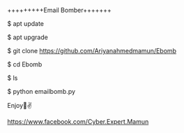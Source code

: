 
+++++++++Email Bomber+++++++


$ apt update

$ apt upgrade

$ git clone https://github.com/Ariyanahmedmamun/Ebomb

$ cd Ebomb

$ ls

$ python emailbomb.py

Enjoy🙂✌


https://www.facebook.com/Cyber.Expert.Mamun
